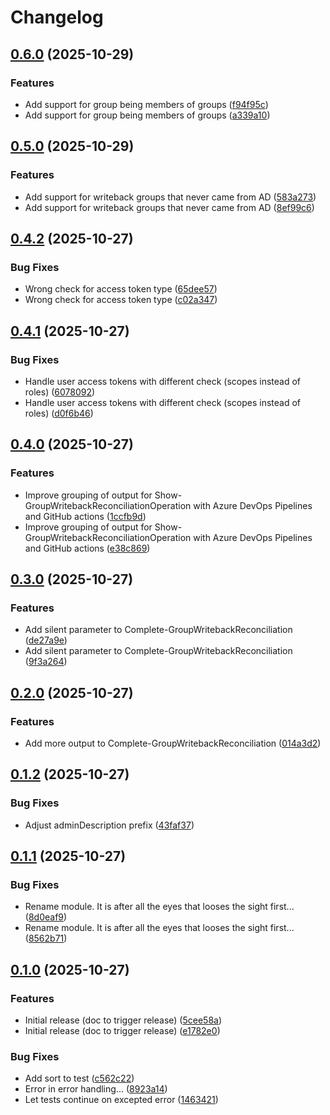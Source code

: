# Changelog

## [0.6.0](https://github.com/fortytwoservices/powershell-module-groupwritebackreconciliation/compare/v0.5.0...v0.6.0) (2025-10-29)


### Features

* Add support for group being members of groups ([f94f95c](https://github.com/fortytwoservices/powershell-module-groupwritebackreconciliation/commit/f94f95cdf2b8e68d40db97cb7f1ac789109bb9e8))
* Add support for group being members of groups ([a339a10](https://github.com/fortytwoservices/powershell-module-groupwritebackreconciliation/commit/a339a10ae7b1d6c152e9520560a2dca58001f17f))

## [0.5.0](https://github.com/fortytwoservices/powershell-module-groupwritebackreconciliation/compare/v0.4.2...v0.5.0) (2025-10-29)


### Features

* Add support for writeback groups that never came from AD ([583a273](https://github.com/fortytwoservices/powershell-module-groupwritebackreconciliation/commit/583a273e7c7a627b8312c391bd6ac3ddf80b9726))
* Add support for writeback groups that never came from AD ([8ef99c6](https://github.com/fortytwoservices/powershell-module-groupwritebackreconciliation/commit/8ef99c6a437374028b8ab355aee33caa3289dcaf))

## [0.4.2](https://github.com/fortytwoservices/powershell-module-groupwritebackreconciliation/compare/v0.4.1...v0.4.2) (2025-10-27)


### Bug Fixes

* Wrong check for access token type ([65dee57](https://github.com/fortytwoservices/powershell-module-groupwritebackreconciliation/commit/65dee573f86ca6ba10ab7ec623f07148eaa4a2d4))
* Wrong check for access token type ([c02a347](https://github.com/fortytwoservices/powershell-module-groupwritebackreconciliation/commit/c02a347ed2bd97a5e91c5617b3cdcc492c739e8d))

## [0.4.1](https://github.com/fortytwoservices/powershell-module-groupwritebackreconciliation/compare/v0.4.0...v0.4.1) (2025-10-27)


### Bug Fixes

* Handle user access tokens with different check (scopes instead of roles) ([6078092](https://github.com/fortytwoservices/powershell-module-groupwritebackreconciliation/commit/6078092ea112f6daef17dda546b0546832726f1e))
* Handle user access tokens with different check (scopes instead of roles) ([d0f6b46](https://github.com/fortytwoservices/powershell-module-groupwritebackreconciliation/commit/d0f6b4633008831c8fbb0cf993d17fde066f0d42))

## [0.4.0](https://github.com/fortytwoservices/powershell-module-groupwritebackreconciliation/compare/v0.3.0...v0.4.0) (2025-10-27)


### Features

* Improve grouping of output for Show-GroupWritebackReconciliationOperation with Azure DevOps Pipelines and GitHub actions ([1ccfb9d](https://github.com/fortytwoservices/powershell-module-groupwritebackreconciliation/commit/1ccfb9df090286e46168479bf2a393b9d61160b2))
* Improve grouping of output for Show-GroupWritebackReconciliationOperation with Azure DevOps Pipelines and GitHub actions ([e38c869](https://github.com/fortytwoservices/powershell-module-groupwritebackreconciliation/commit/e38c86985833c6badd58e56bb8192f58d06b21b2))

## [0.3.0](https://github.com/fortytwoservices/powershell-module-groupwritebackreconciliation/compare/v0.2.0...v0.3.0) (2025-10-27)


### Features

* Add silent parameter to Complete-GroupWritebackReconciliation ([de27a9e](https://github.com/fortytwoservices/powershell-module-groupwritebackreconciliation/commit/de27a9e70d17dc2520788f8e366b80d1e6784025))
* Add silent parameter to Complete-GroupWritebackReconciliation ([9f3a264](https://github.com/fortytwoservices/powershell-module-groupwritebackreconciliation/commit/9f3a2648b53b6e13c49ba59c7542f386acc0dc02))

## [0.2.0](https://github.com/fortytwoservices/powershell-module-groupwritebackreconciliation/compare/v0.1.2...v0.2.0) (2025-10-27)


### Features

* Add more output to Complete-GroupWritebackReconciliation ([014a3d2](https://github.com/fortytwoservices/powershell-module-groupwritebackreconciliation/commit/014a3d2a0bc199473a8d688e2bd2f635640a14b2))

## [0.1.2](https://github.com/fortytwoservices/powershell-module-groupwritebackreconciliation/compare/v0.1.1...v0.1.2) (2025-10-27)


### Bug Fixes

* Adjust adminDescription prefix ([43faf37](https://github.com/fortytwoservices/powershell-module-groupwritebackreconciliation/commit/43faf37b4ec756ac11f3e02f73f281f511bebada))

## [0.1.1](https://github.com/fortytwoservices/powershell-module-groupwritebackconsolidation/compare/v0.1.0...v0.1.1) (2025-10-27)


### Bug Fixes

* Rename module. It is after all the eyes that looses the sight first... ([8d0eaf9](https://github.com/fortytwoservices/powershell-module-groupwritebackconsolidation/commit/8d0eaf94d162707e4c63d0e54516784a51e2d555))
* Rename module. It is after all the eyes that looses the sight first... ([8562b71](https://github.com/fortytwoservices/powershell-module-groupwritebackconsolidation/commit/8562b7104a189440bac7b38e7cc977251f2032ab))

## [0.1.0](https://github.com/fortytwoservices/powershell-module-GroupWritebackReconciliation/compare/v0.0.1...v0.1.0) (2025-10-27)


### Features

* Initial release (doc to trigger release) ([5cee58a](https://github.com/fortytwoservices/powershell-module-GroupWritebackReconciliation/commit/5cee58a8d1c7ac1be110f252687fdee7652305bc))
* Initial release (doc to trigger release) ([e1782e0](https://github.com/fortytwoservices/powershell-module-GroupWritebackReconciliation/commit/e1782e0a89f33005643a8e0c656c3ccde59f452c))


### Bug Fixes

* Add sort to test ([c562c22](https://github.com/fortytwoservices/powershell-module-GroupWritebackReconciliation/commit/c562c2255e60c2af0d7abfc8dce6fdefb9b3dd51))
* Error in error handling... ([8923a14](https://github.com/fortytwoservices/powershell-module-GroupWritebackReconciliation/commit/8923a14d6cafa6f85ea718b4de60a5d8d623dff1))
* Let tests continue on excepted error ([1463421](https://github.com/fortytwoservices/powershell-module-GroupWritebackReconciliation/commit/1463421497f0bd56dd89b7525d7e1067b1a847a0))
